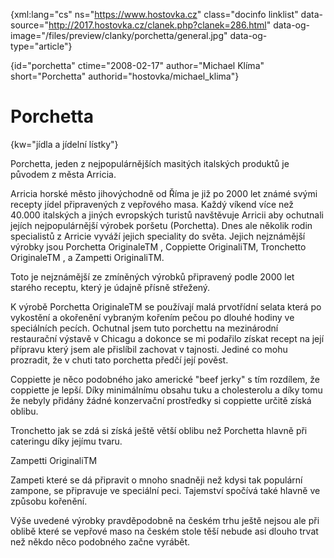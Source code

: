 
{xml:lang="cs" ns="https://www.hostovka.cz" class="docinfo linklist" data-source="http://2017.hostovka.cz/clanek.php?clanek=286.html" data-og-image="/files/preview/clanky/porchetta/general.jpg" data-og-type="article"}

{id="porchetta" ctime="2008-02-17" author="Michael Klíma" short="Porchetta" authorid="hostovka/michael_klima"}

# Porchetta

<!-- generated attribute kw by user_udpatekw.sh on 2019-03-11, do not edit -->

{kw="jídla a jídelní lístky"}

Porchetta, jeden z nejpopulárnějších masitých italských produktů je původem z města Arricia.

Arricia horské město jihovýchodně od Říma je již po 2000 let známé svými recepty jídel připravených z vepřového masa. Každý víkend více než 40.000 italských a jiných evropských turistů navštěvuje Arricii aby ochutnali jejích nejpopulárnější výrobek poršetu (Porchetta). Dnes ale několik rodin specialistů z Arricie vyváží jejich speciality do světa. Jejich nejznámější výrobky jsou Porchetta OriginaleTM , Coppiette OriginaliTM, Tronchetto OriginaleTM , a Zampetti OriginaliTM.

Toto je nejznámější ze zmíněných výrobků připravený podle 2000 let starého receptu, který je údajně přísně střežený.

K výrobě Porchetta OriginaleTM se používají malá prvotřídní selata která po vykostění a okořenění vybraným kořením pečou po dlouhé hodiny ve speciálních pecích. Ochutnal jsem tuto porchettu na mezinárodní restaurační výstavě v Chicagu a dokonce se mi podařilo získat recept na její přípravu který jsem ale přislíbil zachovat v tajnosti. Jediné co mohu prozradit, že v chuti tato porchetta předčí její pověst.

Coppiette je něco podobného jako americké "beef jerky" s tím rozdílem, že coppiette je lepší. Díky minimálnímu obsahu tuku a cholesterolu a díky tomu že nebyly přidány žádné konzervační prostředky si coppiette určitě získá oblibu.

Tronchetto jak se zdá si získá ještě větší oblibu než Porchetta hlavně při cateringu díky jejímu tvaru.

Zampetti OriginaliTM

Zampeti které se dá připravit o mnoho snadněji než kdysi tak populární zampone, se připravuje ve speciální peci. Tajemství spočívá také hlavně ve způsobu kořenění.

Výše uvedené výrobky pravděpodobně na českém trhu ještě nejsou ale při oblibě které se vepřové maso na českém stole těší nebude asi dlouho trvat než někdo něco podobného začne vyrábět.

